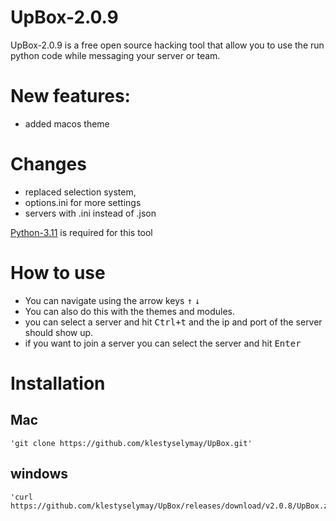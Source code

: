 # UpBox-2.0.9
UpBox-2.0.9 is a free open source hacking tool that allow you to use the run python code while messaging your server or team.

# New features:
- added macos theme

# Changes
- replaced selection system,
- options.ini for more settings
- servers with .ini instead of .json

[Python-3.11](https://www.python.org/downloads/release/python-3110/) is required for this tool

# How to use
- You can navigate using the arrow keys <kbd>↑</kbd> <kbd>↓</kbd>
- You can also do this with the themes and modules.
- you can select a server and hit <kbd>Ctrl+t</kbd> and the ip and port of the server should show up.
- if you want to join a server you can select the server and hit <kbd>Enter</kbd>


# Installation
## Mac
    'git clone https://github.com/klestyselymay/UpBox.git'

## windows
    'curl https://github.com/klestyselymay/UpBox/releases/download/v2.0.8/UpBox.zip'
